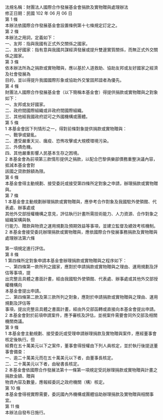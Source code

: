 法規名稱：財團法人國際合作發展基金會捐款及實物贈與處理辦法  
修正日期：民國 102 年 06 月 06 日  
第 1 條  
本辦法依國際合作發展基金會設置條例第十七條規定訂定之。  
第 2 條  
本辦法之用詞，定義如下：  
一、友邦：指與我國有正式外交關係之國家。  
二、友好國家：指有意與我國共謀經濟發展或提升雙邊實質關係，而無正式外交關係之國家。  
第 3 條  
依本辦法所為之捐款或實物贈與，應以基於人道救助、協助友邦或友好國家之經濟及社會發展為  
目的，並以得提升我國國際形象或協助外交鞏固邦誼者為優先。  
第 4 條  
財團法人國際合作發展基金會（以下簡稱本基金會）得提供捐款或實物贈與之對象如下：  
一、友邦或友好國家。  
二、政府間國際組織或非政府間國際組織。  
三、其他經我國政府認可之外國機構或團體。  
第 5 條  
1 本基金會因下列情形之一，得對前條對象提供捐款或實物贈與：  
一、戰爭或變亂。  
二、遭受嚴重天災、癘疫、恐怖攻擊或大規模環境污染。  
三、外債危機。  
四、其他嚴重影響人民基本生存之困境。  
2 本基金會為前項第三款情形提供之捐款，以配合巴黎俱樂部債務重整決議內容，抵減本基金會對  
該國之貸款餘額為限。  
第 6 條  
本基金會得主動規劃、接受委託或接受第四條所定對象之申請，辦理捐款或實物贈與。  
第 7 條  
1 本基金會主動規劃辦理捐款或實物贈與，應參考合作對象及我國駐外使領館、代表處、辦事處或  
其他外交部授權機構之意見，評估執行計畫所需技術能力、人力資源、合作對象之組織架構與執  
行能力、贈款與物資之運用規劃及預期效益等事項，並建立監督及績效考核機制。  
2 本基金會接受委託辦理捐款或實物贈與，應依國際合作發展事務捐款及實物贈與處理辦法第六條  


第一項規定進行評估。  
第 8 條  
1 第四條所定對象申請本基金會辦理捐款或實物贈與之程序如下：  
一、第四條第一款所列之國家，應對於申請捐款或實物贈與之理由、運用規劃及評估等事項，提  
出完整且具體之書面計畫，經由我國駐外使領館、代表處、辦事處或其他外交部授權機構向  
本基金會提出申請。  
二、第四條第二款及第三款所列之對象，應對於申請捐款或實物贈與之理由、運用規劃及評估等  
事項，提出完整且具體之書面計畫，經由外交部函轉或直接向本基金會提出申請。  
2 本基金會對於前項申請案件，應予審核及評估，並視案件需要會同外交部及相關機關商議。  
第 9 條  
1 本基金會主動規劃、接受委託或受理申請辦理捐款及實物贈與案件，應經董事會核定後執行。但  
經費在五十萬美元以下之案件，董事會得授權由下列人員核定，並於執行後提送董事會備查：  
一、逾二十萬美元而在五十萬美元以下者，由董事長核定。  
二、二十萬美元以下者，由秘書長核定。  
2 本基金會依國際合作發展法第十一條第一項規定受託辦理捐款或實物贈與計畫之捐款金額、贈與  
物資內容及數量，應報經委託之政府機關（構）核定。  
第 10 條  
本基金會得視實際需要，委託國內外機構或團體協助辦理捐款及實物贈與相關事宜。  
第 11 條  
本辦法自發布日施行。  


